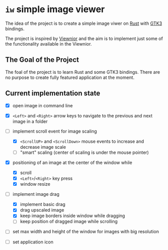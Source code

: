 # `iw` simple image viewer

The idea of the project is to create a simple image viwer on [Rust](https://www.rust-lang.org/) with [GTK3](https://gtk-rs.org/) bindings.

The project is inspired by [Viewnior](https://github.com/hellosiyan/Viewnior) and the aim is to implement just some of the functionality available in the Viewnior.

## The Goal of the Project
The foal of the project is to learn Rust and some GTK3 bindings.
There are no purpose to create fully featured application at the moment.

## Current implementation state

- [x] open image in command line
- [x] `<Left>` and `<Right>` arrow keys to navigate to the previous and next image in a folder
- [ ] implement scroll event for image scaling
	- [x] `<ScrollUP>` and `<ScrollDown>` mouse events to increase and decrease image scale
	- [ ] "smart" scaling (center of scaling is under the mouse pointer)
- [x] positioning of an image at the center of the window while
	- [x] scroll
	- [x] `<Left>`/`<Right>` key press
	- [x] window resize
- [ ] implement image drag
    - [x] implement basic drag
	- [x] drag upscaled image
	- [x] keep image borders inside window while dragging
	- [ ] keep position of dragged image while scrolling
- [ ] set max width and height of the window for images with big resolution
- [ ] set application icon

